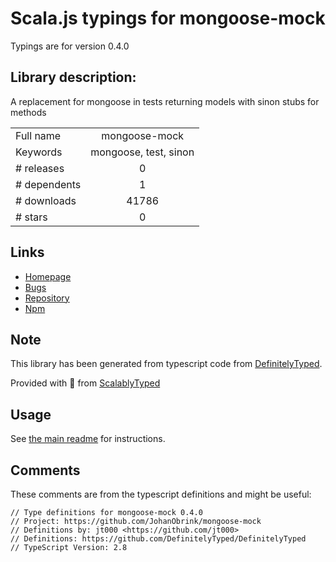 
# Scala.js typings for mongoose-mock

Typings are for version 0.4.0

## Library description:
A replacement for mongoose in tests returning models with sinon stubs for methods

|                    |                 |
| ------------------ | :-------------: |
| Full name          | mongoose-mock |
| Keywords           | mongoose, test, sinon |
| # releases         | 0 |
| # dependents       | 1 |
| # downloads        | 41786 |
| # stars            | 0 |

## Links
- [Homepage](https://github.com/JohanObrink/mongoose-mock)
- [Bugs](https://github.com/JohanObrink/mongoose-mock/issues)
- [Repository](https://github.com/JohanObrink/mongoose-mock)
- [Npm](https://www.npmjs.com/package/mongoose-mock)
    


## Note
This library has been generated from typescript code from [DefinitelyTyped](https://definitelytyped.org).

Provided with :purple_heart: from [ScalablyTyped](https://github.com/oyvindberg/ScalablyTyped)

## Usage
See [the main readme](../../readme.md) for instructions.

## Comments

These comments are from the typescript definitions and might be useful:
```
// Type definitions for mongoose-mock 0.4.0
// Project: https://github.com/JohanObrink/mongoose-mock
// Definitions by: jt000 <https://github.com/jt000>
// Definitions: https://github.com/DefinitelyTyped/DefinitelyTyped
// TypeScript Version: 2.8

```

